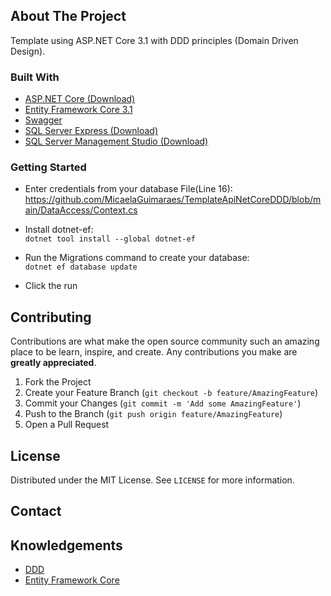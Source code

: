 


<!-- ABOUT THE PROJECT -->
## About The Project

Template using ASP.NET Core 3.1 with DDD principles (Domain Driven Design).

### Built With

* [ASP.NET Core (Download)](https://dotnet.microsoft.com/download)
* [Entity Framework Core 3.1](https://docs.microsoft.com/pt-br/ef/core/)
* [Swagger](https://swagger.io/)
* [SQL Server Express (Download)](https://www.microsoft.com/pt-br/sql-server/sql-server-downloads)
 * [SQL Server Management Studio (Download)](https://docs.microsoft.com/pt-br/sql/ssms/download-sql-server-management-studio-ssms?view=sql-server-ver15)



### Getting Started


* Enter credentials from your database
File(Line 16): https://github.com/MicaelaGuimaraes/TemplateApiNetCoreDDD/blob/main/DataAccess/Context.cs

* Install dotnet-ef: <br/>
`dotnet tool install --global dotnet-ef`

* Run the Migrations command to create your database: <br/>
`dotnet ef database update`

* Click the run

<!-- CONTRIBUTING -->
## Contributing

Contributions are what make the open source community such an amazing place to be learn, inspire, and create. Any contributions you make are **greatly appreciated**.

1. Fork the Project
2. Create your Feature Branch (`git checkout -b feature/AmazingFeature`)
3. Commit your Changes (`git commit -m 'Add some AmazingFeature'`)
4. Push to the Branch (`git push origin feature/AmazingFeature`)
5. Open a Pull Request



<!-- LICENSE -->
## License

Distributed under the MIT License. See `LICENSE` for more information.



<!-- CONTACT -->
## Contact




<!-- ACKNOWLEDGEMENTS -->
## Knowledgements
* [DDD](https://alexalvess.medium.com/criando-uma-api-em-net-core-baseado-na-arquitetura-ddd-2c6a409c686)
* [Entity Framework Core](https://docs.microsoft.com/pt-br/ef/core/)

